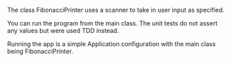 The class FibonacciPrinter uses a scanner to take in user input as specified.

You can run the program from the main class. The unit tests do not assert any values but were used
TDD instead.

Running the app is a simple Application configuration with the main class being FibonacciPrinter.